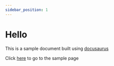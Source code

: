 ```yaml
---
sidebar_position: 1
---
```


# Hello

This is a sample document built using [docusaurus](https://docusaurus.io/)

Click [here](/test-markdown-page) to go to the sample page